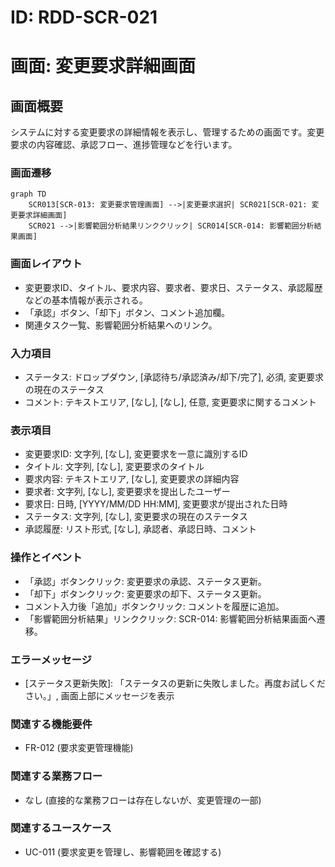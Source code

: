 # ID: RDD-SCR-021

# 画面: 変更要求詳細画面

## 画面概要

システムに対する変更要求の詳細情報を表示し、管理するための画面です。変更要求の内容確認、承認フロー、進捗管理などを行います。

### 画面遷移

```mermaid
graph TD
    SCR013[SCR-013: 変更要求管理画面] -->|変更要求選択| SCR021[SCR-021: 変更要求詳細画面]
    SCR021 -->|影響範囲分析結果リンククリック| SCR014[SCR-014: 影響範囲分析結果画面]
```

### 画面レイアウト

- 変更要求ID、タイトル、要求内容、要求者、要求日、ステータス、承認履歴などの基本情報が表示される。
- 「承認」ボタン、「却下」ボタン、コメント追加欄。
- 関連タスク一覧、影響範囲分析結果へのリンク。

### 入力項目

- ステータス: ドロップダウン,
  [承認待ち/承認済み/却下/完了], 必須, 変更要求の現在のステータス
- コメント: テキストエリア, [なし], [なし], 任意, 変更要求に関するコメント

### 表示項目

- 変更要求ID: 文字列, [なし], 変更要求を一意に識別するID
- タイトル: 文字列, [なし], 変更要求のタイトル
- 要求内容: テキストエリア, [なし], 変更要求の詳細内容
- 要求者: 文字列, [なし], 変更要求を提出したユーザー
- 要求日: 日時, [YYYY/MM/DD HH:MM], 変更要求が提出された日時
- ステータス: 文字列, [なし], 変更要求の現在のステータス
- 承認履歴: リスト形式, [なし], 承認者、承認日時、コメント

### 操作とイベント

- 「承認」ボタンクリック: 変更要求の承認、ステータス更新。
- 「却下」ボタンクリック: 変更要求の却下、ステータス更新。
- コメント入力後「追加」ボタンクリック: コメントを履歴に追加。
- 「影響範囲分析結果」リンククリック: SCR-014: 影響範囲分析結果画面へ遷移。

### エラーメッセージ

- [ステータス更新失敗]: 「ステータスの更新に失敗しました。再度お試しください。」, 画面上部にメッセージを表示

### 関連する機能要件

- FR-012 (要求変更管理機能)

### 関連する業務フロー

- なし (直接的な業務フローは存在しないが、変更管理の一部)

### 関連するユースケース

- UC-011 (要求変更を管理し、影響範囲を確認する)
